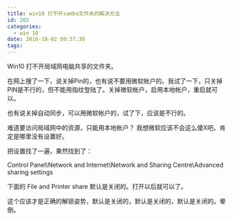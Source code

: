 ```yaml
---
title: win10 打不开samba文件夹的解决方法
id: 202
categories:
  - win 10
date: 2016-10-02 09:37:30
tags:
---
```


Win10 打不开局域网电脑共享的文件夹。

在网上搜了一下，说关掉Pin的，也有说不要用微软帐户的。我试了一下，只关掉PIN是不行的，但不能用指纹登陆了。关掉微软帐户，启用本地帐户，重启就可以。

也有说关掉自动同步，可以用微软帐户的，试了下，应该是不行的。

难道要访问局域网中的资源，只能用本地帐户？ 我想微软应该不会这么傻X吧。肯定是哪里没有设置好。

把设置找了一遍，果然找到了：

Control Panel\Network and Internet\Network and Sharing Centre\Advanced sharing settings

下面的 File and Printer share 默认是关闭的。打开以后就可以了。

这个应该才是正确的解锁姿势，默认是关闭的，默认是关闭的，默认是关闭的。晕倒。